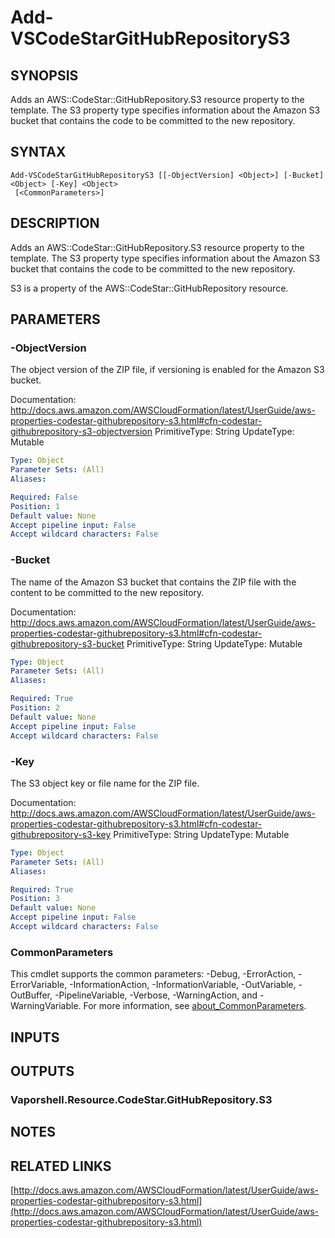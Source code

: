 # Add-VSCodeStarGitHubRepositoryS3

## SYNOPSIS
Adds an AWS::CodeStar::GitHubRepository.S3 resource property to the template.
The S3 property type specifies information about the Amazon S3 bucket that contains the code to be committed to the new repository.

## SYNTAX

```
Add-VSCodeStarGitHubRepositoryS3 [[-ObjectVersion] <Object>] [-Bucket] <Object> [-Key] <Object>
 [<CommonParameters>]
```

## DESCRIPTION
Adds an AWS::CodeStar::GitHubRepository.S3 resource property to the template.
The S3 property type specifies information about the Amazon S3 bucket that contains the code to be committed to the new repository.

S3 is a property of the AWS::CodeStar::GitHubRepository resource.

## PARAMETERS

### -ObjectVersion
The object version of the ZIP file, if versioning is enabled for the Amazon S3 bucket.

Documentation: http://docs.aws.amazon.com/AWSCloudFormation/latest/UserGuide/aws-properties-codestar-githubrepository-s3.html#cfn-codestar-githubrepository-s3-objectversion
PrimitiveType: String
UpdateType: Mutable

```yaml
Type: Object
Parameter Sets: (All)
Aliases:

Required: False
Position: 1
Default value: None
Accept pipeline input: False
Accept wildcard characters: False
```

### -Bucket
The name of the Amazon S3 bucket that contains the ZIP file with the content to be committed to the new repository.

Documentation: http://docs.aws.amazon.com/AWSCloudFormation/latest/UserGuide/aws-properties-codestar-githubrepository-s3.html#cfn-codestar-githubrepository-s3-bucket
PrimitiveType: String
UpdateType: Mutable

```yaml
Type: Object
Parameter Sets: (All)
Aliases:

Required: True
Position: 2
Default value: None
Accept pipeline input: False
Accept wildcard characters: False
```

### -Key
The S3 object key or file name for the ZIP file.

Documentation: http://docs.aws.amazon.com/AWSCloudFormation/latest/UserGuide/aws-properties-codestar-githubrepository-s3.html#cfn-codestar-githubrepository-s3-key
PrimitiveType: String
UpdateType: Mutable

```yaml
Type: Object
Parameter Sets: (All)
Aliases:

Required: True
Position: 3
Default value: None
Accept pipeline input: False
Accept wildcard characters: False
```

### CommonParameters
This cmdlet supports the common parameters: -Debug, -ErrorAction, -ErrorVariable, -InformationAction, -InformationVariable, -OutVariable, -OutBuffer, -PipelineVariable, -Verbose, -WarningAction, and -WarningVariable. For more information, see [about_CommonParameters](http://go.microsoft.com/fwlink/?LinkID=113216).

## INPUTS

## OUTPUTS

### Vaporshell.Resource.CodeStar.GitHubRepository.S3
## NOTES

## RELATED LINKS

[http://docs.aws.amazon.com/AWSCloudFormation/latest/UserGuide/aws-properties-codestar-githubrepository-s3.html](http://docs.aws.amazon.com/AWSCloudFormation/latest/UserGuide/aws-properties-codestar-githubrepository-s3.html)

